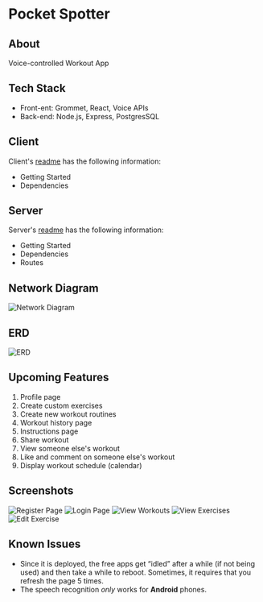 # Pocket Spotter

## About

Voice-controlled Workout App

## Tech Stack

  - Front-ent: Grommet, React, Voice APIs
  - Back-end: Node.js, Express, PostgresSQL

## Client

  Client's [readme](/client) has the following information:
  - Getting Started
  - Dependencies

## Server

  Server's [readme](/server) has the following information:
  - Getting Started
  - Dependencies
  - Routes

## Network Diagram

![Network Diagram](./resources/network_diagram.png)

## ERD

![ERD](./resources/database_UML.png)

## Upcoming Features

1. Profile page
2. Create custom exercises
3. Create new workout routines
4. Workout history page
5. Instructions page
6. Share workout
7. View someone else's workout
8. Like and comment on someone else's workout
9. Display workout schedule (calendar)

## Screenshots

![Register Page](./resources/Register.png)
![Login Page](./resources/Login.png)
![View Workouts](./resources/ViewWorkouts.png)
![View Exercises](./resources/ViewExercises.png)
![Edit Exercise](./resources/EditExercise.png)

## Known Issues

- Since it is deployed, the free apps get “idled” after a while (if not being used) and then take a while to reboot. Sometimes, it requires that you refresh the page 5 times.
- The speech recognition *only* works for **Android** phones.